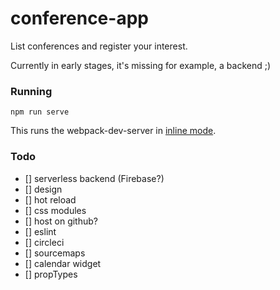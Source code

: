# conference-app

List conferences and register your interest.

Currently in early stages, it's missing for example, a backend ;)

### Running

```
npm run serve
```

This runs the webpack-dev-server in [inline mode](https://webpack.github.io/docs/webpack-dev-server.html#inline-mode).


### Todo

- [] serverless backend (Firebase?)
- [] design
- [] hot reload
- [] css modules
- [] host on github?
- [] eslint
- [] circleci
- [] sourcemaps
- [] calendar widget
- [] propTypes
